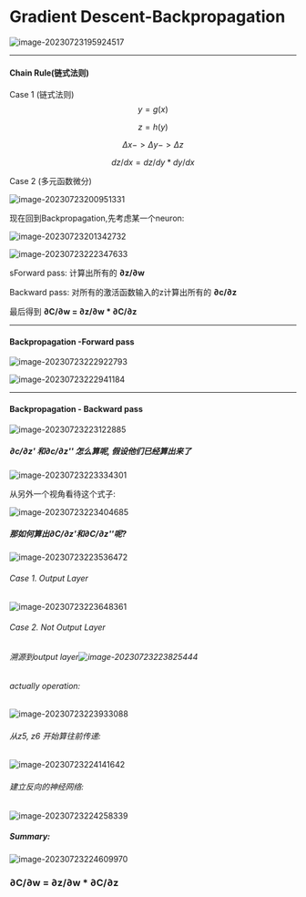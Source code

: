 # Gradient Descent-Backpropagation

![image-20230723195924517](Backpropagation.assets/image-20230723195924517.png)

---

#### Chain Rule(链式法则)

Case 1  (链式法则)
$$
y=g(x)
$$

$$
z=h(y)
$$

$$
Δx->Δy->Δz
$$

$$
dz/dx = dz/dy * dy/dx
$$

Case 2 (多元函数微分)

![image-20230723200951331](Backpropagation.assets/image-20230723200951331.png)

现在回到Backpropagation,先考虑某一个neuron:

![image-20230723201342732](Backpropagation.assets/image-20230723201342732.png)

![image-20230723222347633](Backpropagation.assets/image-20230723222347633.png)

sForward pass: 计算出所有的 **∂z/∂w** 

Backward pass: 对所有的激活函数输入的z计算出所有的 **∂c/∂z** 

最后得到 **∂C/∂w = ∂z/∂w * ∂C/∂z**

---

####  Backpropagation -Forward pass

![image-20230723222922793](Backpropagation.assets/image-20230723222922793.png)

![image-20230723222941184](Backpropagation.assets/image-20230723222941184.png)

---

#### Backpropagation - Backward pass

![image-20230723223122885](Backpropagation.assets/image-20230723223122885.png)

##### ∂c/∂z' 和∂c/∂z'' 怎么算呢, 假设他们已经算出来了

![image-20230723223334301](Backpropagation.assets/image-20230723223334301.png)

从另外一个视角看待这个式子:

![image-20230723223404685](Backpropagation.assets/image-20230723223404685.png)

##### 那如何算出∂C/∂z'和∂C/∂z''呢?

![image-20230723223536472](Backpropagation.assets/image-20230723223536472.png)

###### Case 1. Output Layer

![image-20230723223648361](Backpropagation.assets/image-20230723223648361.png)

###### Case 2. Not Output Layer

######  溯源到output layer![image-20230723223825444](Backpropagation.assets/image-20230723223825444.png)

###### actually operation: 

![image-20230723223933088](Backpropagation.assets/image-20230723223933088.png)

###### 从z5, z6 开始算往前传递:

![image-20230723224141642](Backpropagation.assets/image-20230723224141642.png)

###### 建立反向的神经网络:

![image-20230723224258339](Backpropagation.assets/image-20230723224258339.png)

##### Summary:

![image-20230723224609970](Backpropagation.assets/image-20230723224609970.png)

### **∂C/∂w = ∂z/∂w * ∂C/∂z**


